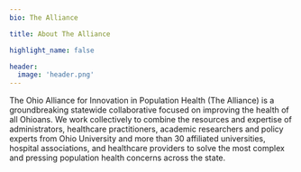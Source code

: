 ```yaml
---
bio: The Alliance

title: About The Alliance

highlight_name: false

header:
  image: 'header.png'
---
```


The Ohio Alliance for Innovation in Population Health (The Alliance) is a groundbreaking statewide collaborative focused on improving the health of all Ohioans. We work collectively to combine the resources and expertise of administrators, healthcare practitioners, academic researchers and policy experts from Ohio University and more than 30 affiliated universities, hospital associations, and healthcare providers to solve the most complex and pressing population health concerns across the state.

